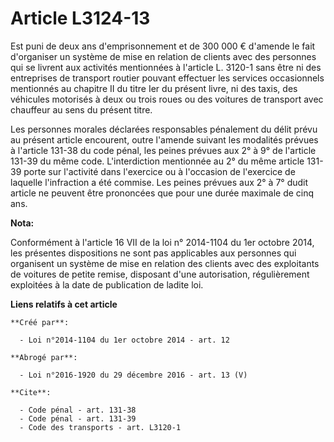 # Article L3124-13

Est puni de deux ans d'emprisonnement et de 300 000 € d'amende le fait d'organiser un système de mise en relation de clients
avec des personnes qui se livrent aux activités mentionnées à l'article L. 3120-1 sans être ni des entreprises de transport
routier pouvant effectuer les services occasionnels mentionnés au chapitre II du titre Ier du présent livre, ni des taxis,
des véhicules motorisés à deux ou trois roues ou des voitures de transport avec chauffeur au sens du présent titre. 

Les personnes morales déclarées responsables pénalement du délit prévu au présent article encourent, outre l'amende suivant
les modalités prévues à l'article 131-38 du code pénal, les peines prévues aux 2° à 9° de l'article 131-39 du même code.
L'interdiction mentionnée au 2° du même article 131-39 porte sur l'activité dans l'exercice ou à l'occasion de l'exercice de
laquelle l'infraction a été commise. Les peines prévues aux 2° à 7° dudit article ne peuvent être prononcées que pour une
durée maximale de cinq ans.

**Nota:**

Conformément à l'article 16 VII de la loi n° 2014-1104 du 1er octobre 2014, les présentes dispositions ne sont pas
applicables aux personnes qui organisent un système de mise en relation des clients avec des exploitants de voitures de
petite remise, disposant d'une autorisation, régulièrement exploitées à la date de publication de ladite loi.

**Liens relatifs à cet article**

	**Créé par**:

	  - Loi n°2014-1104 du 1er octobre 2014 - art. 12

	**Abrogé par**:

	  - Loi n°2016-1920 du 29 décembre 2016 - art. 13 (V)

	**Cite**:

	  - Code pénal - art. 131-38
	  - Code pénal - art. 131-39
	  - Code des transports - art. L3120-1
